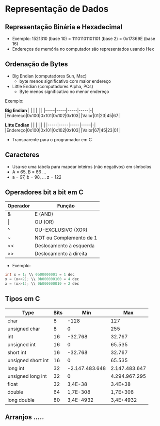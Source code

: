 # Representação de Dados

## Representação Binária e Hexadecimal

- Exemplo: 1521310 (base 10) = 11101101101101 (base 2) = 0x17369E (base 16)
- Endereços de memória no computador são representados usando Hex

## Ordenação de Bytes

- Big Endian (computadores Sun, Mac)
  - byte menos significativo com maior endereço
- Little Endian (computadores Alpha, PCs)
  - Byte menos significativo no menor endereço

Exemplo: 

**Big Endian**
| | | | | |
|-----|-----|-----|-----|-|
|Endereço|0x100|0x101|0x102|0x103|
|Valor|01|23|45|67|


**Litte Endian**
| | | | | |
|-----|-----|-----|-----|-|
|Endereço|0x100|0x101|0x102|0x103|
|Valor|67|45|23|01|

- Transparente para o programador em C

## Caracteres

- Usa-se uma tabela para mapear inteiros (não negativos)
em símbolos
- A = 65, B = 66 ...
- a = 97, b = 98, ... z = 122

## Operadores bit a bit em C

Operador | Função
----|-----
&	| E (AND)
\|	| OU (OR)
^   | OU-EXCLUSIVO (XOR)
~   | NOT ou Complemento de 1
<<	| Deslocamento à esquerda
\>\>| Deslocamento à direita

- Exemplo: 
```C
int x = 1; \\ 0b00000001 = 1 dec
x = (x<<2); \\ 0b000000100 = 4 dec
x = (x>>1); \\ 0b000000010 = 2 dec
```


## Tipos em C


| Type| Bits | Min | Max|
|------|---|------|-----|
| char | 8 | -128 | 127 |
| unsigned char | 8 | 0 | 255 |
| int | 16 | -32.768 | 32.767 |
| unsigned int | 16 | 0 | 65.535  |
| short int | 16 | -32.768 | 32.767 |
| unsigned short int | 16 | 0 | 65.535 |
| long int | 32 | -2.147.483.648 | 2.147.483.647 |
| unsigned long int | 32 | 0 | 4.294.967.295 |
| float | 32 | 3,4E-38 | 3.4E+38  |
| double | 64 | 1,7E-308 | 1,7E+308 |
| long double | 80 | 3,4E-4932  | 3,4E+4932 |

## Arranjos .....